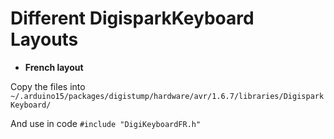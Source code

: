 
# Different DigisparkKeyboard Layouts
- **French layout**

Copy the files into `~/.arduino15/packages/digistump/hardware/avr/1.6.7/libraries/DigisparkKeyboard/`
	
And use in code `#include "DigiKeyboardFR.h"`
